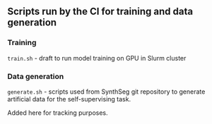 ## Scripts run by the CI for training and data generation

### Training
`train.sh` - draft to run model training on GPU in Slurm cluster

### Data generation
`generate.sh` - scripts used from SynthSeg git repository to generate artificial data for the self-supervising task.

Added here for tracking purposes.